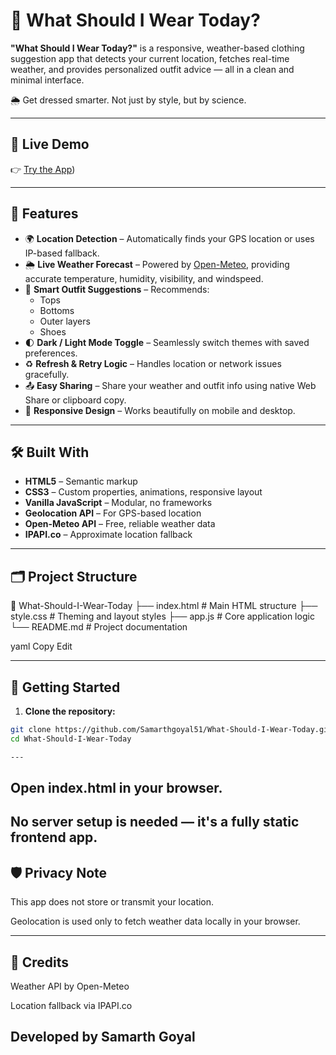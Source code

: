 # 👕 What Should I Wear Today?

**"What Should I Wear Today?"** is a responsive, weather-based clothing suggestion app that detects your current location, fetches real-time weather, and provides personalized outfit advice — all in a clean and minimal interface.

🌦️ Get dressed smarter. Not just by style, but by science.

---

## 🚀 Live Demo

👉 [Try the App](https://what-should-i-wear-today-inky.vercel.app/))

---

## 🧩 Features

- 🌍 **Location Detection** – Automatically finds your GPS location or uses IP-based fallback.
- 🌦️ **Live Weather Forecast** – Powered by [Open-Meteo](https://open-meteo.com), providing accurate temperature, humidity, visibility, and windspeed.
- 🧥 **Smart Outfit Suggestions** – Recommends:
  - Tops
  - Bottoms
  - Outer layers
  - Shoes
- 🌓 **Dark / Light Mode Toggle** – Seamlessly switch themes with saved preferences.
- ♻️ **Refresh & Retry Logic** – Handles location or network issues gracefully.
- 📤 **Easy Sharing** – Share your weather and outfit info using native Web Share or clipboard copy.
- 📱 **Responsive Design** – Works beautifully on mobile and desktop.

---


## 🛠️ Built With

- **HTML5** – Semantic markup
- **CSS3** – Custom properties, animations, responsive layout
- **Vanilla JavaScript** – Modular, no frameworks
- **Geolocation API** – For GPS-based location
- **Open-Meteo API** – Free, reliable weather data
- **IPAPI.co** – Approximate location fallback

---

## 🗂️ Project Structure

📁 What-Should-I-Wear-Today
├── index.html # Main HTML structure
├── style.css # Theming and layout styles
├── app.js # Core application logic
└── README.md # Project documentation

yaml
Copy
Edit

---

## 🔧 Getting Started

1. **Clone the repository:**

```bash
git clone https://github.com/Samarthgoyal51/What-Should-I-Wear-Today.git
cd What-Should-I-Wear-Today

---
```

## Open index.html in your browser.

No server setup is needed — it's a fully static frontend app.
---

## 🛡️ Privacy Note
This app does not store or transmit your location.

Geolocation is used only to fetch weather data locally in your browser.

---

## 🙌 Credits
Weather API by Open-Meteo

Location fallback via IPAPI.co

Developed by Samarth Goyal
---
